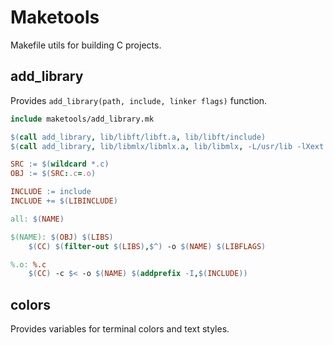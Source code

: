 # Maketools
Makefile utils for building C projects.

## add_library

Provides `add_library(path, include, linker flags)` function.

```Makefile
include maketools/add_library.mk

$(call add_library, lib/libft/libft.a, lib/libft/include)
$(call add_library, lib/libmlx/libmlx.a, lib/libmlx, -L/usr/lib -lXext -lX11 -lm -lz)

SRC := $(wildcard *.c)
OBJ := $(SRC:.c=.o)

INCLUDE := include
INCLUDE += $(LIBINCLUDE)

all: $(NAME)

$(NAME): $(OBJ) $(LIBS)
	$(CC) $(filter-out $(LIBS),$^) -o $(NAME) $(LIBFLAGS)

%.o: %.c
	$(CC) -c $< -o $(NAME) $(addprefix -I,$(INCLUDE))
```

## colors

Provides variables for terminal colors and text styles.
